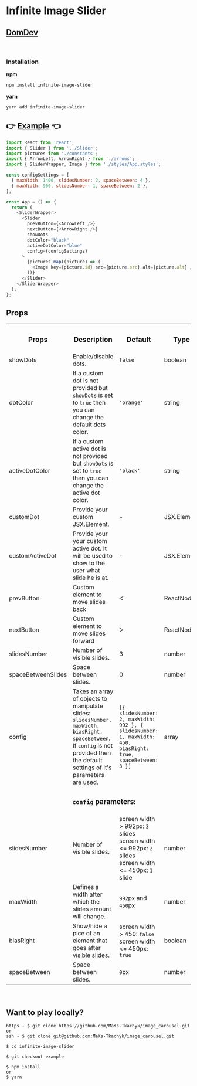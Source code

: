 # Infinite Image Slider

## [DomDev](https://domdev.pro/)

<br>

### Installation
**npm**

```bash
npm install infinite-image-slider
```

**yarn**

```bash
yarn add infinite-image-slider
```

## 👉 [Example](https://codesandbox.io/p/github/alex-dishen/slider-example/draft/sleepy-panka?file=%2Fsrc%2FApp.tsx) 👈
```js
import React from 'react';
import { Slider } from '../Slider';
import pictures from './constants';
import { ArrowLeft, ArrowRight } from './arrows';
import { SliderWrapper, Image } from './styles/App.styles';

const configSettings = [
  { maxWidth: 1400, slidesNumber: 2, spaceBetween: 4 },
  { maxWidth: 900, slidesNumber: 1, spaceBetween: 2 },
];

const App = () => {
  return (
    <SliderWrapper>
      <Slider
        prevButton={<ArrowLeft />}
        nextButton={<ArrowRight />}
        showDots
        dotColor="black"
        activeDotColor="blue"
        config={configSettings}
      >
        {pictures.map((picture) => (
          <Image key={picture.id} src={picture.src} alt={picture.alt} />
        ))}
      </Slider>
    </SliderWrapper>
  );
};
```

## **Props**

<table width='100%'>
  <tr>
    <th><h3><b>Props</b></h3></th>
    <th><h3><b>Description</b></h3></th>
    <th><h3><b>Default</b></h3></th>
    <th><h3><b>Type</b></h3></th>
  </tr>
  <tr>
    <td>showDots</td>
    <td>Enable/disable dots.</td>
    <td><code>false</code></td>
    <td>boolean</td>
  </tr>
  <tr>
    <td>dotColor</td>
    <td>
      If a custom dot is not provided but <code>showDots</code> is set to
      <code>true</code> then you can change the default dots color.
    </td>
    <td><code>'orange'</code></td>
    <td>string</td>
  </tr>
  <tr>
    <td>activeDotColor</td>
    <td>
      If a custom active dot is not provided but <code>showDots</code> is set
      to <code>true</code> then you can change the active dot color.
    </td>
    <td><code>'black'</code></td>
    <td>string</td>
  </tr>
  <tr>
    <td>customDot</td>
    <td>Provide your custom JSX.Element.</td>
    <td>-</td>
    <td>JSX.Element</td>
  </tr>
  <tr>
    <td>customActiveDot</td>
    <td>
      Provide your your custom active dot. It will be
      used to show to the user what slide he is at.
    </td>
    <td>-</td>
    <td>JSX.Element</td>
  </tr>
  <tr>
    <td>prevButton</td>
    <td>Custom element to move slides back</td>
    <td>ᐸ</td>
    <td>ReactNode</td>
  </tr>
  <tr>
    <td>nextButton</td>
    <td>Custom element to move slides forward</td>
    <td>ᐳ</td>
    <td>ReactNode</td>
  </tr>
  <tr>
    <td>slidesNumber</td>
    <td>Number of visible slides.</td>
    <td>3</td>
    <td>number</td>
  </tr>
  <tr>
    <td>spaceBetweenSlides</td>
    <td>Space between slides.</td>
    <td>0</td>
    <td>number</td>
  </tr>
  <tr>
    <td>config</td>
    <td>
      Takes an array of objects to manipulate slides:
      <code>slidesNumber, maxWidth, biasRight, spaceBetween</code>.
      If <code>config</code> is not provided then the default
      settings of it's parameters are used.
    </td>
    <td>
      <div>
        <code>[{ slidesNumber: 2, maxWidth: 992 }, { slidesNumber: 1, maxWidth: 450, biasRight: true, spaceBetween: 3 }]</code>
      </div>
    </td>
    <td>array</td>
  </tr>
  <tr>
    <td colspan="4" align='center'>
      <h3><code>config</code> parameters:</h3>
    </td>
  </tr>
  <tr>
    <td>slidesNumber</td>
    <td>Number of visible slides.</td>
    <td>
      <div>screen width > 992px: <code>3</code> slides</div>
      <div>screen width <= 992px: <code>2</code> slides</div>
      <div>screen width <= 450px: <code>1</code> slide</div>
    </td>
    <td>number</td>
  </tr>
  <tr>
    <td>maxWidth</td>
    <td>Defines a width after which the slides amount will change.</td>
    <td><code>992</code>px and <code>450</code>px</td>
    <td>number</td>
  </tr>
  <tr>
    <td>biasRight</td>
    <td>Show/hide a pice of an element that goes after visible slides.</td>
    <td>
      <div>screen width > 450: <code>false</code></div>
      <div>screen width <= 450px: <code>true</code></div>
    </td>
    <td>boolean</td>
  </tr>
  <tr>
    <td>spaceBetween</td>
    <td>Space between slides.</td>
    <td><code>0</code>px</td>
    <td>number</td>
  </tr>
</table>

<br/>

## **Want to play locally?**

```
https - $ git clone https://github.com/MaKs-Tkachyk/image_carousel.git
or
ssh - $ git clone git@github.com:MaKs-Tkachyk/image_carousel.git

$ cd infinite-image-slider

$ git checkout example

$ npm install
or
$ yarn
```